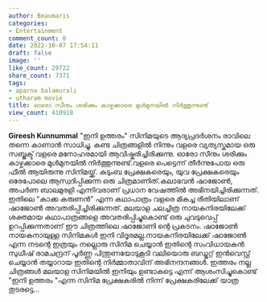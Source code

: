 ```yaml
---
author: Beaumaris
categories:
- Entertainment
comment_count: 0
date: 2022-10-07 17:54:11
draft: false
image: ''
like_count: 29722
share_count: 7371
tags:
- aparna balamurali
- utharam movie
title: ഓരോ സീനും ശരിക്കും കാഴ്ചക്കാരെ മുൾമുനയിൽ നിർത്തുന്നുണ്ട്
view_count: 410918
---
```


**Gireesh Kunnummal** "ഇനി ഉത്തരം" സിനിമയുടെ ആദ്യപ്രദർശനം രാവിലെ തന്നെ കാണാൻ സാധിച്ചു. കണ്ട ചിത്രങ്ങളിൽ നിന്നും വളരെ വ്യത്യസ്തമായ ഒരു സബ്ജക്ട് വളരെ മനോഹരമായി ആവിഷ്കരിച്ചിരിക്കുന്നു. ഓരോ സീനും ശരിക്കും കാഴ്ചക്കാരെ മുൾമുനയിൽ നിർത്തുന്നുണ്ട്.വളരെ പെട്ടെന്ന് തീർന്നുപോയ ഒരു ഫീൽ ആയിരുന്നു സിനിമയ്ക്ക്. കുടുംബ പ്രേക്ഷകരെയും, യുവ പ്രേക്ഷകരെയും ഒരേപോലെ ആസ്വദിപ്പിക്കുന്ന ഒരു ചിത്രമാണിത്.കലാഭവൻ ഷാജോൺ, അപർണ ബാലമുരളി എന്നിവരാണ് പ്രധാന വേഷത്തിൽ അഭിനയിച്ചിരിക്കുന്നത്. ഇതിലെ "കാക്ക കരുണൻ" എന്ന കഥാപാത്രം വളരെ മികച്ച രീതിയിലാണ് ഷാജോൺ അവതരിപ്പിച്ചിരിക്കുന്നത്. മലയാള ചലച്ചിത്ര നായകനിരയിലേക്ക് ശക്തമായ കഥാപാത്രങ്ങളെ അവതരിപ്പിച്ചുകൊണ്ട് ഒരു ചുവടുവെപ്പ് ഉറപ്പിക്കുന്നതാണ് ഈ ചിത്രത്തിലെ ഷാജോണി ന്റെ പ്രകടനം. ഷാജോൺ നായകനായുള്ള സിനിമകൾ ഇനി വിദൂരമല്ല.നായകനിരയിലേക്ക് ഷാജോൺ എന്ന നടന്റെ ഇത്രയും നല്ലൊരു സിനിമ ചെയ്യാൻ ഇതിന്റെ സംവിധായകൻ സുധീഷ് രാമചന്ദ്രന് പൂർണ്ണ പിന്തുണയോടുകൂടി വലിയൊരു ബഡ്ജറ്റ് ഇൻവെസ്റ്റ് ചെയ്യാൻ തയ്യാറായ ഇതിന്റെ നിർമ്മാതാവിന് അഭിനന്ദനങ്ങൾ. ഇത്തരം നല്ല ചിത്രങ്ങൾ മലയാള സിനിമയിൽ ഇനിയും ഉണ്ടാകട്ടെ എന്ന് ആശംസിച്ചുകൊണ്ട് "ഇനി ഉത്തരം "എന്ന സിനിമ പ്രേക്ഷകരിൽ നിന്ന് പ്രേക്ഷകരിലേക്ക് യാത്ര തുടരട്ടെ...
